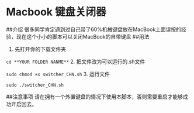 Macbook 键盘关闭器
=================
##介绍
很多同学肯定遇到过自己带了60%机械键盘放在MacBook上面误按的经验，现在这个小小的脚本可以关闭MacBook的自带键盘
##用法
1. 先打开你的下载文件夹

  `cd **YOUR FOLDER NANME**`
2. 把文件改为可以运行的.sh文件

  `sudo chmod +x switcher_CHN.sh`
3. 运行文件

  `sudo ./switcher_CHN.sh`

##注意事项
请在拥有一个外置键盘的情况下使用本脚本，否则需要重启才能够成功开启回去。
